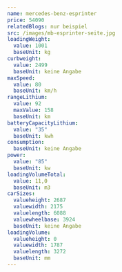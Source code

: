 ```yaml
---
name: mercedes-benz-esprinter
price: 54090
relatedBlogs: nur beispiel
src: /images/mb-esprinter-seite.jpg
loadingWeight:
  value: 1001
  baseUnit: kg
curbweight:
  value: 2499
  baseUnit: keine Angabe
maxSpeed:
  value: 80
  baseUnit: km/h
rangeLithium:
  value: 92
  maxValue: 158
  baseUnit: km
batteryCapacityLithium:
  value: "35"
  baseUnit: kwh
consumption:
  baseUnit: keine Angabe
power:
  value: "85"
  baseUnit: kw
loadingVolumeTotal:
  value: 11,0
  baseUnit: m3
carSizes:
  valueheight: 2687
  valuewidth: 2175
  valuelength: 6088
  valuewheelbase: 3924
  baseUnit: keine Angabe
loadingVolume:
  valueheight: 0
  valuewidth: 1787
  valuelength: 3272
  baseUnit: mm
---
```

